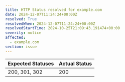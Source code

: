 ```yaml
---
title: HTTP Status resolved for example.com
date: 2024-12-07T11:24:24+00:00Z
resolved: True
resolvedWhen: 2024-12-07T11:24:24+00:00Z
resolvedStartTime: 2024-10-25T21:09:43.191474+00:00
severity: notice
affected:
  - example.com
section: issue
---
```


| Expected Statuses | Actual Status  |
|-------------------|----------------|
| 200, 301, 302 | 200 |
